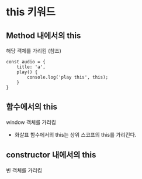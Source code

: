 # this 키워드
## Method 내에서의 this
해당 객체를 가리킴 (참조)
```
const audio = {
    title: 'a',
    play() {
        console.log('play this', this);
    }
}
```

## 함수에서의 this
window 객체를 가리킴
- 화살표 함수에서의 this는 상위 스코프의 this를 가리킨다.

## constructor 내에서의 this
빈 객체를 가리킴